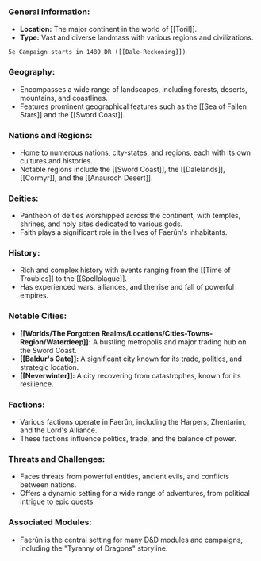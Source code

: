 ### General Information:

- **Location:** The major continent in the world of [[Toril]].
- **Type:** Vast and diverse landmass with various regions and civilizations.
```ad-faq
5e Campaign starts in 1489 DR ([[Dale-Reckoning]])
```

### Geography:

- Encompasses a wide range of landscapes, including forests, deserts, mountains, and coastlines.
- Features prominent geographical features such as the [[Sea of Fallen Stars]] and the [[Sword Coast]].

### Nations and Regions:

- Home to numerous nations, city-states, and regions, each with its own cultures and histories.
- Notable regions include the [[Sword Coast]], the [[Dalelands]], [[Cormyr]], and the [[Anauroch Desert]].

### Deities:

- Pantheon of deities worshipped across the continent, with temples, shrines, and holy sites dedicated to various gods.
- Faith plays a significant role in the lives of Faerûn's inhabitants.

### History:

- Rich and complex history with events ranging from the [[Time of Troubles]] to the [[Spellplague]].
- Has experienced wars, alliances, and the rise and fall of powerful empires.

### Notable Cities:

- **[[Worlds/The Forgotten Realms/Locations/Cities-Towns-Region/Waterdeep]]:** A bustling metropolis and major trading hub on the Sword Coast.
- **[[Baldur's Gate]]:** A significant city known for its trade, politics, and strategic location.
- **[[Neverwinter]]:** A city recovering from catastrophes, known for its resilience.

### Factions:

- Various factions operate in Faerûn, including the Harpers, Zhentarim, and the Lord's Alliance.
- These factions influence politics, trade, and the balance of power.

### Threats and Challenges:

- Faces threats from powerful entities, ancient evils, and conflicts between nations.
- Offers a dynamic setting for a wide range of adventures, from political intrigue to epic quests.

### Associated Modules:

- Faerûn is the central setting for many D&D modules and campaigns, including the "Tyranny of Dragons" storyline.